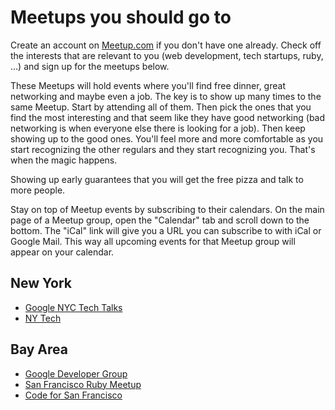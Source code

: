 # Meetups you should go to

Create an account on [Meetup.com][meetup] if you don't have one already. Check off the interests that are relevant to you (web development, tech startups, ruby, ...) and sign up for the meetups below.    

These Meetups will hold events where you'll find free dinner, great networking and maybe even a job. The key is to show up many times to the same Meetup. Start by attending all of them. Then pick the ones that you find the most interesting and that seem like they have good networking (bad networking is when everyone else there is looking for a job). Then keep showing up to the good ones. You'll feel more and more comfortable as you start recognizing the other regulars and they start recognizing you. That's when the magic happens.    

Showing up early guarantees that you will get the free pizza and talk to more people.    

Stay on top of Meetup events by subscribing to their calendars. On the main page of a Meetup group, open the "Calendar" tab and scroll down to the bottom. The "iCal" link will give you a URL you can subscribe to with iCal or Google Mail. This way all upcoming events for that Meetup group will appear on your calendar.    

[meetup]: www.meetup.com

## New York
* [Google NYC Tech Talks][google-nyc]
* [NY Tech][ny-tech]


## Bay Area
* [Google Developer Group][google-sv]
* [San Francisco Ruby Meetup][sf-ruby]
* [Code for San Francisco][cfa-sf]


[google-nyc]: http://www.meetup.com/google-nyc-tech-talks/
[ny-tech]: http://www.meetup.com/ny-tech/
[google-sv]: http://www.meetup.com/gdg-silicon-valley/
[sf-ruby]: http://www.meetup.com/sfruby/
[cfa-sf]: http://www.meetup.com/Code-for-San-Francisco-Civic-Hack-Night/